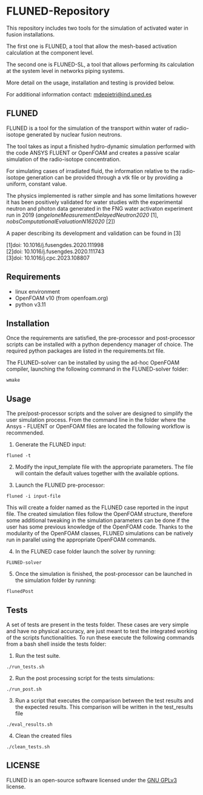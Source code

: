 # FLUNED-Repository

This repository includes two tools for the simulation of activated water in fusion installations.

The first one is FLUNED, a tool that allow the mesh-based activation calculation at the component level.

The second one is FLUNED-SL, a tool that allows performing its calculation at the system level in networks piping systems.

More detail on the usage, installation and testing is provided below.

For additional information contact: mdepietri@ind.uned.es
## FLUNED

FLUNED is a tool for the simulation of the transport within water of radio-isotope generated by nuclear fusion neutrons.

The tool takes as input a finished hydro-dynamic simulation performed with the code ANSYS FLUENT or OpenFOAM and creates a passive scalar simulation of the radio-isotope concentration.

For simulating cases of irradiated fluid, the information relative to the radio-isotope generation can be provided through a vtk file or by providing a uniform, constant value.

The physics implemented is rather simple and has some limitations however it has been positively validated for water studies with the experimental neutron and photon data generated in the FNG water activaton experiment run in 2019 (_angeloneMeasurementDelayedNeutron2020_ [1], _nobsComputationalEvaluationN162020_ [2])

A paper describing its development and validation can be found in [3]

[1]doi: 10.1016/j.fusengdes.2020.111998\
[2]doi: 10.1016/j.fusengdes.2020.111743\
[3]doi: 10.1016/j.cpc.2023.108807

## Requirements

 - linux environment
 - OpenFOAM v10 (from openfoam.org)
 - python v3.11

## Installation

Once the requirements are satisfied, the pre-processor and post-processor scripts can be installed with a python dependency manager of choice. The required python packages are listed in the requirements.txt file.

The FLUNED-solver can be installed by using the ad-hoc OpenFOAM compiler, launching the following command in the FLUNED-solver folder:

```
wmake
```

## Usage

The pre/post-processor scripts and the solver are designed to simplify the user simulation process. From the command line in the folder where the Ansys - FLUENT or OpenFOAM files are located the following workflow is recommended.

 1.	Generate the FLUNED input:

 ```
 fluned -t
 ```

 2.	Modify the input_template file with the appropriate parameters. The file will contain the default values together with the available options.

 3.	Launch the FLUNED pre-processor:

 ```
 fluned -i input-file
 ```

This will create a folder named as the FLUNED case reported in the input file. The created simulation files follow the OpenFOAM structure, therefore some additional tweaking in the simulation parameters can be done if the user has some previous knowledge of the OpenFOAM code. Thanks to the modularity of the OpenFOAM classes, FLUNED simulations can be natively run in parallel using the appropriate OpenFOAM commands.

4.	In the FLUNED case folder launch the solver by running:

```
FLUNED-solver
```

5.	Once the simulation is finished, the post-processor can be launched in the simulation folder by running:

```
flunedPost
```

## Tests

A set of tests are present in the tests folder. These cases are very simple and have no physical accuracy, are just meant to test the integrated working of the scripts functionalities.
To run these execute the following commands from a bash shell inside the tests folder:

1. Run the test suite.

```
./run_tests.sh
```

2. Run the post processing script for the tests simulations:

```
./run_post.sh
```

3. Run a script that executes the comparison between the test results and the expected results. This comparison will be written in the test_results file
```
./eval_results.sh
```

4. Clean the created files
```
./clean_tests.sh
```

## LICENSE
FLUNED is an open-source software licensed under the [GNU GPLv3](./LICENSE) license.
